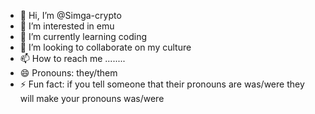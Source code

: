 - 👋 Hi, I’m @Simga-crypto
- 👀 I’m interested in emu
- 🌱 I’m currently learning coding
- 💞️ I’m looking to collaborate on my culture
- 📫 How to reach me ........
- 😄 Pronouns: they/them
- ⚡ Fun fact: if you tell someone that their pronouns are was/were they will make your pronouns was/were

<!---
Simga-crypto/Simga-crypto is a ✨ special ✨ repository because its `README.md` (this file) appears on your GitHub profile.
You can click the Preview link to take a look at your changes.
--->
